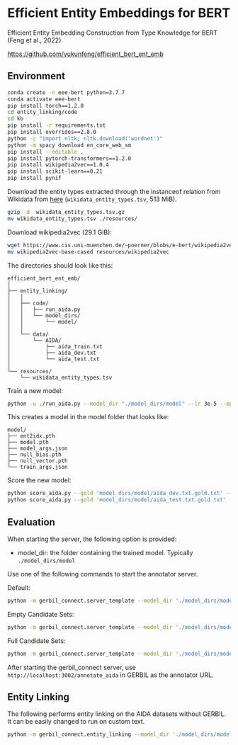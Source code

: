 # Efficient Entity Embeddings for BERT

Efficient Entity Embedding Construction from Type Knowledge for BERT (Feng et al., 2022)

<https://github.com/yukunfeng/efficient_bert_ent_emb>

## Environment

```bash
conda create -n eee-bert python=3.7.7
conda activate eee-bert
pip install torch==1.2.0
cd entity_linking/code
cd kb
pip install -r requirements.txt
pip install overrides==2.8.0
python -c "import nltk; nltk.download('wordnet')"
python -m spacy download en_core_web_sm
pip install --editable .
pip install pytorch-transformers==1.2.0
pip install wikipedia2vec==1.0.4
pip install scikit-learn==0.21
pip install pynif
```

Download the entity types extracted through the instanceof relation from Wikidata from [here](https://drive.google.com/file/d/17ClfmuM65U_rRG4OHx34TMXvE0EEyiki/view?usp=sharing) (`wikidata_entity_types.tsv`, 513 MiB).

```bash
gzip -d  wikidata_entity_types.tsv.gz
mv wikidata_entity_types.tsv ./resources/
```

Download wikipedia2vec (29.1 GiB):

```bash
wget https://www.cis.uni-muenchen.de/~poerner/blobs/e-bert/wikipedia2vec-base-cased
mv wikipedia2vec-base-cased resources/wikipedia2vec
```

The directories should look like this:

```text
efficient_bert_ent_emb/
│
├── entity_linking/
│   │
│   ├── code/
│   │   ├── run_aida.py
│   │   └── model_dirs/
│   │       └── model/
│   │
│   └── data/
│       └── AIDA/
│           ├── aida_train.txt
│           ├── aida_dev.txt
│           └── aida_test.txt
│
└── resources/
    └── wikidata_entity_types.tsv
```

Train a new model:

```bash
python -u ./run_aida.py --model_dir "./model_dirs/model" --lr 3e-5 --epochs 4 --train_file ../data/AIDA/aida_train.txt --dev_file ../data/AIDA/aida_dev.txt --test_file ../data/AIDA/aida_test.txt --wikidata_entity_types_path ../../resources/wikidata_entity_types.tsv
```

This creates a model in the model folder that looks like:

```text
model/
├── ent2idx.pth
├── model.pth
├── model_args.json
├── null_bias.pth
├── null_vector.pth
└── train_args.json
```

Score the new model:

```bash
python score_aida.py --gold 'model_dirs/model/aida_dev.txt.gold.txt' --pred 'model_dirs/model/aida_dev.txt.pred.txt'
python score_aida.py --gold 'model_dirs/model/aida_test.txt.gold.txt' --pred 'model_dirs/model/aida_test.txt.pred.txt'
```

## Evaluation

When starting the server, the following option is provided:

* model_dir: the folder containing the trained model. Typically `./model_dirs/model`

Use one of the following commands to start the annotator server.

Default:

```bash
python -m gerbil_connect.server_template --model_dir './model_dirs/model'
```

Empty Candidate Sets:

```bash
python -m gerbil_connect.server_template --model_dir './model_dirs/model' --no-candidate-sets
```

Full Candidate Sets:

```bash
python -m gerbil_connect.server_template --model_dir './model_dirs/model' --full-candidate-sets
```

After starting the gerbil_connect server, use `http://localhost:3002/annotate_aida` in GERBIL as the annotator URL.

## Entity Linking

The following performs entity linking on the AIDA datasets without GERBIL. It can be easily changed to run on custom text.

```bash
python -m gerbil_connect.entity_linking --model_dir './model_dirs/model' --full-candidate-sets
```
